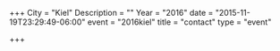 +++
City = "Kiel"
Description = ""
Year = "2016"
date = "2015-11-19T23:29:49-06:00"
event = "2016kiel"
title = "contact"
type = "event"

+++
